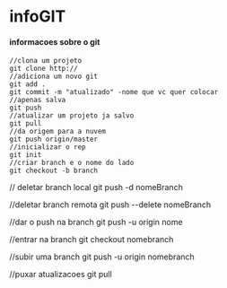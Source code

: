 # infoGIT
#### informacoes sobre o git
```github
//clona um projeto
git clone http://
//adiciona um novo git
git add .                                    
git commit -m "atualizado" -nome que vc quer colocar
//apenas salva
git push                                   
//atualizar um projeto ja salvo
git pull                                     
//da origem para a nuvem
git push origin/master        
//inicializar o rep
git init                                      
//criar branch e o nome do lado
git checkout -b branch        
```

// deletar branch local
git push -d nomeBranch

//deletar branch remota
git push --delete nomeBranch

//dar o push na branch
git push -u origin nome

//entrar na branch 
git checkout nomebranch

//subir uma branch
git push -u origin nomebranch

//puxar atualizacoes
git pull
